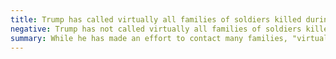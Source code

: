 ```yaml
---
title: Trump has called virtually all families of soldiers killed during his term
negative: Trump has not called virtually all families of soldiers killed during his term
summary: While he has made an effort to contact many families, "virtually all" is inaccurate.
---
```

